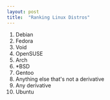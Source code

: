 ```yaml
---
layout: post
title:  "Ranking Linux Distros"
---
```

1. Debian
2. Fedora
3. Void
4. OpenSUSE
5. Arch
6. *BSD
7. Gentoo
8. Anything else that's not a derivative
9. Any derivative
10. Ubuntu

